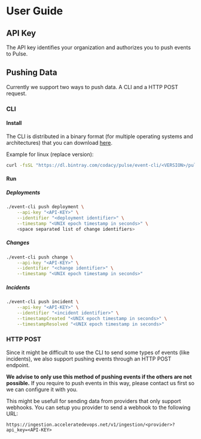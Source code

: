 # User Guide

## API Key

The API key identifies your organization and authorizes you to push events to Pulse.

## Pushing Data

Currently we support two ways to push data.
A CLI and a HTTP POST request.

### CLI

#### Install

The CLI is distributed in a binary format (for multiple operating systems and architectures)
that you can download [here](https://dl.bintray.com/codacy/pulse/event-cli/).

Example for linux (replace version):

```sh
curl -fsSL "https://dl.bintray.com/codacy/pulse/event-cli/<VERSION>/pulse-event-cli_linux_amd64/:pulse-event-cli" -o event-cli
```

#### Run

##### Deployments

```sh
./event-cli push deployment \
    --api-key "<API-KEY>" \
    --identifier "<deployment identifier>" \
    --timestamp "<UNIX epoch timestamp in seconds>" \
    <space separated list of change identifiers>
```

##### Changes

```sh
./event-cli push change \
    --api-key "<API-KEY>" \
    --identifier "<change identifier>" \
    --timestamp "<UNIX epoch timestamp in seconds>"
```

##### Incidents

```sh
./event-cli push incident \
    --api-key "<API-KEY>" \
    --identifier "<incident identifier>" \
    --timestampCreated "<UNIX epoch timestamp in seconds>" \
    --timestampResolved "<UNIX epoch timestamp in seconds>"
```

### HTTP POST

Since it might be difficult to use the CLI to send some types of events (like incidents),
we also support pushing events through an HTTP POST endpoint.

**We advise to only use this method of pushing events if the others are not possible.**
If you require to push events in this way, please contact us first so we can configure it with you.

This might be usefull for sending data from providers that only support webhooks.
You can setup you provider to send a webhook to the following URL:

`https://ingestion.acceleratedevops.net/v1/ingestion/<provider>?api_key=<API-KEY>`
